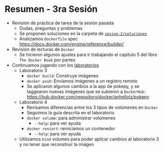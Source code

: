 # Resumen - 3ra Sesión

- Revisión de práctica de tarea de la sesión pasada
  - Dudas, preguntas y problemas
  - Se proponen soluciones en la carpeta de [`sesion-2/soluciones`](../sesion-2/soluciones/)
  - Analizamos `Dockerfile` spec <https://docs.docker.com/engine/reference/builder/>
- Revisión de lecturas de `Docker`
  - Se hicieron algunos ajustes para ir trabajando el capítulo 5 del libro `The Docker Book` por partes
- Continuamos jugando con los [laboratorios](../../laboratorios/)
  - Laboratorio 3
    - `docker build`: Construye imágenes
    - `docker push`: Envíamos imágenes a un registro remoto
    - Se aplicaron algunos cambios a la app de pokepy, y se taggearon nuevas imágenes que se subieron a `DockerHub`: <https://hub.docker.com/repository/docker/anhellojz/pokepy>
  - Laboratorio 4
    - Revisamos diferencias entre los 3 tipos de volúmenes en `Docker`
    - Seguimos la guía descrita en el laboratorio
    - `docker volume`: para administrar volúmenes
      - `--help`: para ver ayuda
    - `docker restart`: reiniciamos un contenedor
      - `--help`: para ver ayuda
  - Utilizamos `bind` volumes para poder aplicar cambios al laboratorio 3 y no tener que reconstruir la imágen
  